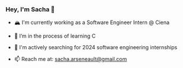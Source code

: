 ### Hey, I'm Sacha 🦕

<!--
**xsachax/xsachax** is a ✨ _special_ ✨ repository because its `README.md` (this file) appears on your GitHub profile.
Here are some ideas to get you started:
-->

- 🏔️ I'm currently working as a Software Engineer Intern @ Ciena

- 🌱 I’m in the process of learning C

- 🤔 I'm actively searching for 2024 software engineering internships

- 📫 Reach me at: sacha.arseneault@gmail.com

<!-- GITHUB STATS
![GitHub stats](https://github-readme-stats.vercel.app/api?username=xsachax&show_icons=true&theme=tokyonight)
-->

<!-- 
MOST USED LANGUAGES
![Top Langs](https://github-readme-stats.vercel.app/api/top-langs/?username=xsachax&theme=tokyonight)
-->
